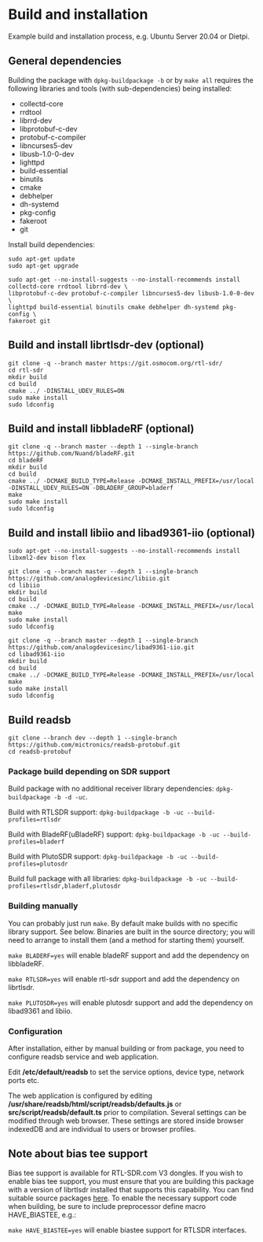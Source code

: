 # Build and installation

Example build and installation process, e.g. Ubuntu Server 20.04 or Dietpi.

## General dependencies

Building the package with `dpkg-buildpackage -b` or by `make all` requires the following libraries and tools (with sub-dependencies) being installed:

* collectd-core
* rrdtool
* librrd-dev
* libprotobuf-c-dev
* protobuf-c-compiler
* libncurses5-dev
* libusb-1.0-0-dev
* lighttpd
* build-essential
* binutils
* cmake
* debhelper
* dh-systemd
* pkg-config
* fakeroot
* git

Install build dependencies:

```
sudo apt-get update
sudo apt-get upgrade

sudo apt-get --no-install-suggests --no-install-recommends install collectd-core rrdtool librrd-dev \
libprotobuf-c-dev protobuf-c-compiler libncurses5-dev libusb-1.0-0-dev \
lighttpd build-essential binutils cmake debhelper dh-systemd pkg-config \
fakeroot git
```

## Build and install librtlsdr-dev (optional)

```
git clone -q --branch master https://git.osmocom.org/rtl-sdr/
cd rtl-sdr
mkdir build
cd build
cmake ../ -DINSTALL_UDEV_RULES=ON
sudo make install
sudo ldconfig
``` 

## Build and install libbladeRF (optional)

```
git clone -q --branch master --depth 1 --single-branch https://github.com/Nuand/bladeRF.git
cd bladeRF
mkdir build
cd build
cmake ../ -DCMAKE_BUILD_TYPE=Release -DCMAKE_INSTALL_PREFIX=/usr/local -DINSTALL_UDEV_RULES=ON -DBLADERF_GROUP=bladerf
make
sudo make install
sudo ldconfig
```

## Build and install libiio and libad9361-iio (optional)

```
sudo apt-get --no-install-suggests --no-install-recommends install libxml2-dev bison flex

git clone -q --branch master --depth 1 --single-branch https://github.com/analogdevicesinc/libiio.git
cd libiio
mkdir build
cd build
cmake ../ -DCMAKE_BUILD_TYPE=Release -DCMAKE_INSTALL_PREFIX=/usr/local
make
sudo make install
sudo ldconfig

git clone -q --branch master --depth 1 --single-branch https://github.com/analogdevicesinc/libad9361-iio.git
cd libad9361-iio
mkdir build
cd build
cmake ../ -DCMAKE_BUILD_TYPE=Release -DCMAKE_INSTALL_PREFIX=/usr/local
make
sudo make install
sudo ldconfig
```

## Build readsb

```
git clone --branch dev --depth 1 --single-branch https://github.com/mictronics/readsb-protobuf.git
cd readsb-protobuf
```

### Package build depending on SDR support

Build package with no additional receiver library dependencies: `dpkg-buildpackage -b -d -uc`.

Build with RTLSDR support: `dpkg-buildpackage -b -uc --build-profiles=rtlsdr`

Build with BladeRF(uBladeRF) support: `dpkg-buildpackage -b -uc --build-profiles=bladerf`

Build with PlutoSDR support: `dpkg-buildpackage -b -uc --build-profiles=plutosdr`

Build full package with all libraries: `dpkg-buildpackage -b -uc --build-profiles=rtlsdr,bladerf,plutosdr`

### Building manually

You can probably just run `make`. By default make builds with no specific library support. See below.
Binaries are built in the source directory; you will need to arrange to install them (and a method for starting them) yourself.

`make BLADERF=yes` will enable bladeRF support and add the dependency on libbladeRF.

`make RTLSDR=yes` will enable rtl-sdr support and add the dependency on librtlsdr.

`make PLUTOSDR=yes` will enable plutosdr support and add the dependency on libad9361 and libiio.

### Configuration

After installation, either by manual building or from package, you need to configure readsb service and web application.

Edit __/etc/default/readsb__ to set the service options, device type, network ports etc.

The web application is configured by editing __/usr/share/readsb/html/script/readsb/defaults.js__ or __src/script/readsb/default.ts__ prior to compilation. Several settings can be modified through web browser. These settings are stored inside browser indexedDB and are individual to users or browser profiles.

## Note about bias tee support

Bias tee support is available for RTL-SDR.com V3 dongles. If you wish to enable bias tee support,
you must ensure that you are building this package with a version of librtlsdr installed that supports this capability.
You can find suitable source packages [here](https://github.com/librtlsdr/librtlsdr). To enable the necessary
support code when building, be sure to include preprocessor define macro HAVE_BIASTEE, e.g.:

`make HAVE_BIASTEE=yes` will enable biastee support for RTLSDR interfaces.
